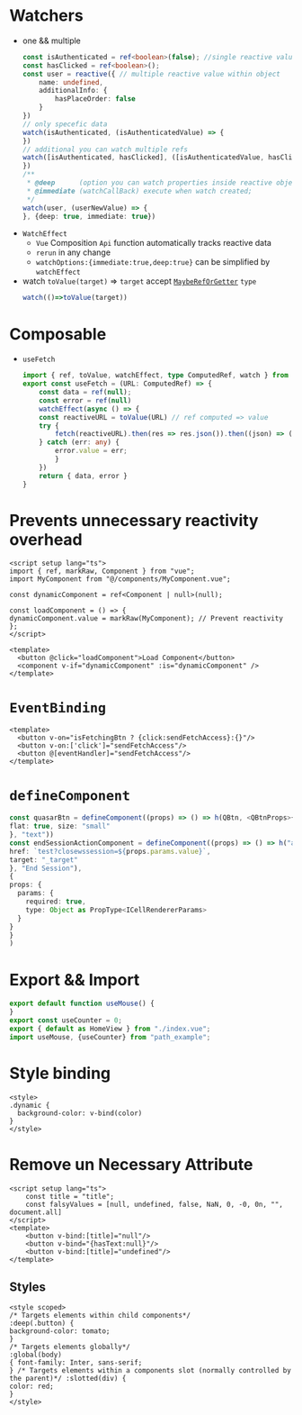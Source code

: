 # Watchers
- one && multiple
	```ts
	const isAuthenticated = ref<boolean>(false); //single reactive value
	const hasClicked = ref<boolean>();
	const user = reactive({ // multiple reactive value within object
	    name: undefined,
	    additionalInfo: {
	        hasPlaceOrder: false
	    }
	})
	// only specefic data
	watch(isAuthenticated, (isAuthenticatedValue) => {
	})
	// additional you can watch multiple refs
	watch([isAuthenticated, hasClicked], ([isAuthenticatedValue, hasClickedValue]) => {
	})
	/**
	 * @deep      (option you can watch properties inside reactive object)
	 * @immediate (watchCallBack) execute when watch created;
	 */
	watch(user, (userNewValue) => {
	}, {deep: true, immediate: true})
	```
-  `WatchEffect`
	- `Vue` Composition `Api` function automatically tracks reactive data
	- `rerun` in any change
	- `watchOptions:{immediate:true,deep:true}` can be simplified by  `watchEffect`
- watch `toValue(target)` => `target` accept [`MaybeRefOrGetter`](Types.md#MaybeRefOrGetter) `type`
	```ts
	watch(()=>toValue(target))
	```
# Composable
-  `useFetch`
	```ts
	import { ref, toValue, watchEffect, type ComputedRef, watch } from "vue"
	export const useFetch = (URL: ComputedRef) => {
		const data = ref(null);
		const error = ref(null)
		watchEffect(async () => {
		const reactiveURL = toValue(URL) // ref computed => value
		try {
			fetch(reactiveURL).then(res => res.json()).then((json) => (data.value = json))``
		} catch (err: any) {
			error.value = err;
			}
		})
		return { data, error }
	}
	```
# Prevents unnecessary reactivity overhead

```vue
<script setup lang="ts">
import { ref, markRaw, Component } from "vue";
import MyComponent from "@/components/MyComponent.vue";

const dynamicComponent = ref<Component | null>(null);

const loadComponent = () => {
dynamicComponent.value = markRaw(MyComponent); // Prevent reactivity
};
</script>

<template>
  <button @click="loadComponent">Load Component</button>
  <component v-if="dynamicComponent" :is="dynamicComponent" />
</template>
```


# `EventBinding`
```vue
<template>
  <button v-on="isFetchingBtn ? {click:sendFetchAccess}:{}"/>
  <button v-on:['click']="sendFetchAccess"/>
  <button @[eventHandler]="sendFetchAccess"/>
</template>
```
# `defineComponent`

```ts
const quasarBtn = defineComponent((props) => () => h(QBtn, <QBtnProps>{
flat: true, size: "small"
}, "text"))
const endSessionActionComponent = defineComponent((props) => () => h("a", {
href: `test?closewssession=${props.params.value}`,
target: "_target"
}, "End Session"),
{
props: {
  params: {
	required: true,
	type: Object as PropType<ICellRendererParams>
  }
}
}
)
```


# Export && Import
```ts
export default function useMouse() {
}
export const useCounter = 0;
export { default as HomeView } from "./index.vue";
import useMouse, {useCounter} from "path_example";
```

# Style binding
```vue
<style>
.dynamic {
  background-color: v-bind(color)
}
</style>
```
# Remove un Necessary Attribute
```vue
<script setup lang="ts">
	const title = "title";
	const falsyValues = [null, undefined, false, NaN, 0, -0, 0n, "", document.all]
</script>
<template>
	<button v-bind:[title]="null"/>
	<button v-bind="{hasText:null}"/>
	<button v-bind:[title]="undefined"/>
</template>
```


## Styles
```vue
<style scoped>
/* Targets elements within child components*/
:deep(.button) {
background-color: tomato;
} 
/* Targets elements globally*/
:global(body) 
{ font-family: Inter, sans-serif;
} /* Targets elements within a components slot (normally controlled by the parent)*/ :slotted(div) {
color: red; 
} 
</style>
```